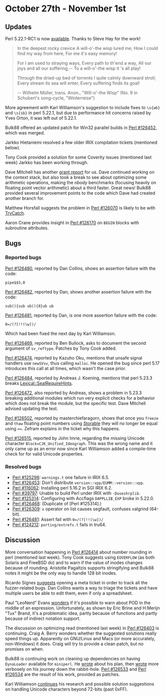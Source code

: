 # October 27th - November 1st

## Updates

Perl 5.22.1-RC1 is now
[available](http://www.nntp.perl.org/group/perl.perl5.porters/232321).
Thanks to Steve Hay for the work!

>  In the deepest rocky crevice
>  A will-o'-the wisp lured me;
>  How I could find my way from here,
>  For me it's easy memory!
>
>  For I am used to straying ways,
>  Every path to th'end a way,
>  All our joys and all our suffering,--
>  To a will-o'-the wisp it 's all play!
>
>  Through the dried-up bed of torrents
>  I quite calmly downward stroll;
>  Every stream its sea will enter,
>  Every suffering finds its goal!
>
>    -- Wilhelm Müller, trans. Anon., "Will-o'-the Wisp"
>       (No. 9 in Schubert's song-cycle, "Winterreise")

More agreement with Karl Williamson's suggestion to include fixes to
`\s{wb}` and `\s{sb}` in perl 5.22.1, but due to performance hit concerns
raised by Yves Orton, it was left out of 5.22.1.

Bulk88 offered an updated patch for Win32 parallel builds in
[Perl #126452](https://rt.perl.org/Ticket/Display.html?id=126452), which
was merged.

Jarkko Hietaniemi resolved a few older IRIX compilation tickets (mentioned
below).

Tony Cook provided a solution for some Coverity issues (mentioned last
week) Jarkko has been working through.

Dave Mitchell has another
[grant report](http://www.nntp.perl.org/group/perl.perl5.porters/232244)
for us. Dave continued working on the context stack, but also took a break
to see about optimizing some arithmetic operations, making the *nbody*
benchmarks (focusing heavily on floating point vector arithmetic) about
a third faster. Great news! Bulk88 provided several improvement points
to the code which Dave had created another branch for.

Matthew Horsfall suggests the problem in
[Perl #126070](https://rt.perl.org/Ticket/Display.html?id=126070)
is likely to be with
[TryCatch](https://metacpan.org/pod/TryCatch).

Aaron Crane provides insight in
[Perl #126170](https://rt.perl.org/Ticket/Display.html?id=126170)
on `BEGIN` blocks with subroutine attributes.

## Bugs

### Reported bugs

[Perl #126480](https://rt.perl.org/Ticket/Display.html?id=126480),
reported by Dan Collins, shows an assertion failure with the code:

    pipe$$5,0

[Perl #126482](https://rt.perl.org/Ticket/Display.html?id=126482),
reported by Dan, shows another assertion failure with the code:

    sub(){sub ub(){0}ub ub

[Perl #126481](https://rt.perl.org/Ticket/Display.html?id=126481),
reported by Dan, is one more assertion failure with the code:

    0=/(?[!!(\w])/

Which had been fixed the next day by Karl Williamson.

[Perl #126469](https://rt.perl.org/Ticket/Display.html?id=126469),
reported by Ben Bullock, asks to document the second argument of
`sv_reftype`. Patches by Tony Cook added.

[Perl #126474](https://rt.perl.org/Ticket/Display.html?id=126474),
reported by Kazuho Oku, mentions that unsafe signal handlers use
`newSVsv`, thus calling `malloc`. He opened the bug since perl 5.17
introduces this call at all times, which wasn't the case prior.

[Perl #126484](https://rt.perl.org/Ticket/Display.html?id=126484),
reported by Andreas J. Koening, mentions that perl 5.23.3 breaks
[Lexical::SealRequireHints](https://metacpan.org/pod/Lexical/SealRequireHints).

[Perl #126472](https://rt.perl.org/Ticket/Display.html?id=126472),
also reported by Andreas, shows a problem in 5.23.3 breaking additional
modules which run very explicit checks for a behavior which does not break
the module, but the specific test. Dave Mitchell advised updating the
test.

[Perl #126502](https://rt.perl.org/Ticket/Display.html?id=126502),
reported by masterchiefaragorn, shows that once you `freeze` and `thaw`
floating point numbers using [Storable](https://metacpan.org/pod/Storable)
they will no longer be equal using `==`. Zefram explains in the ticket
why this happens.

[Perl #126515](https://rt.perl.org/Ticket/Display.html?id=126515),
reported by John Imrie, regarding the missing Unicode character
`Block=CJK_Unified_Ideograph`. This was the wrong name and it only came
up as an error now since Karl Williamson added a compile-time check for
for valid Unicode properties.

### Resolved bugs

* [Perl #125298](https://rt.perl.org/Ticket/Display.html?id=125298):
  `warnings.t` one failure in IRIX 6.5.
* [Perl #126453](https://rt.perl.org/Ticket/Display.html?id=126453):
  Don't distribute `version::vpp/EUMM::version::vpp`.
* [Perl #116062](https://rt.perl.org/Ticket/Display.html?id=116062):
  Installing perl 5.16.2 in SGI IRIX 6.2.
* [Perl #39797](https://rt.perl.org/Ticket/Display.html?id=39797):
  Unable to build Perl under IRIX with `-Duseshrplib`.
* [Perl #125314](https://rt.perl.org/Ticket/Display.html?id=125314):
  Configuring with Accflags `DAPPLLIB_EXP` broke in 5.22.0.
* [Perl #126468](https://rt.perl.org/Ticket/Display.html?id=126468):
  (Duplicate of [Perl #125314].)
* [Perl #126309](https://rt.perl.org/Ticket/Display.html?id=126309):
  `x` operator on list causes segfault, confuses valgrind (64-bit).
* [Perl #126481](https://rt.perl.org/Ticket/Display.html?id=126481):
  Assert fail with `0=/(?[!!(\w])/`
* [Perl #124212](https://rt.perl.org/Ticket/Display.html?id=124212):
  `porting/extrefs.t` fails in tru64.

## Discussion

More conversation happening in
[Perl #126414](https://rt.perl.org/Ticket/Display.html?id=126414)
about number rounding in perl (mentioned last week). Tony Cook suggests
using `EOVERFLOW` (as both Solaris and FreeBSD do) and to warn if the
value of inodes changes because of rounding. Aristotle Pagaltzis supports
stringifying and Bulk88 notes it might be the only way to handle 128 bit
inodes.

Ricardo Signes
[suggests](http://www.nntp.perl.org/group/perl.perl5.porters/232223)
opening a meta ticket in order to track all the
fuzzer-related bugs. Dan Collins wants a way to triage the tickets and
have multiple users be able to edit them, even if only a spreadsheet.

Paul "LeoNerd" Evans
[wonders](http://www.nntp.perl.org/group/perl.perl5.porters/232245)
if it's possible to warn about POD in the
middle of an expression. Unfortunately, as shown by Eric Brine and
H.Merijn "Tux" Brand, it's a problematic idea, partly because of functions
and partly because of indirect notation support.

The discussion on optimizing read (mentioned last week) in
[Perl #126403](https://rt.perl.org/Ticket/Display.html?id=126403)
is continuing. Craig A. Berry wonders whether the suggested solutions
really speed things up. Apparently on GNU/Linux and Macs (or more
accurately, non-Windows) it does. Craig will try to provide a clean
patch, but no promises on when.

Bulk88 is continuing work on cleaning up dependencies on having
`DynaLoader` available for `miniperl`. He
[wrote](http://www.nntp.perl.org/group/perl.perl5.porters/232207)
about his plan, then
[wrote](http://www.nntp.perl.org/group/perl.perl5.porters/232296)
more verbosely on his journey down the rabbit-hole.
[Perl #126533](https://rt.perl.org/Ticket/Display.html?id=126533)
and [Perl #126534](https://rt.perl.org/Ticket/Display.html?id=126534)
are the result of his work, provided as patches.

Karl Williamson
[continues](http://www.nntp.perl.org/group/perl.perl5.porters/232262)
his research and possible solution suggestions on handling Unicode
characters beyond 72-bits (past 0xFF).
